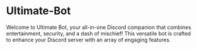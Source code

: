 # Ultimate-Bot
Welcome to Ultimate Bot, your all-in-one Discord companion that combines entertainment, security, and a dash of mischief! This versatile bot is crafted to enhance your Discord server with an array of engaging features.
